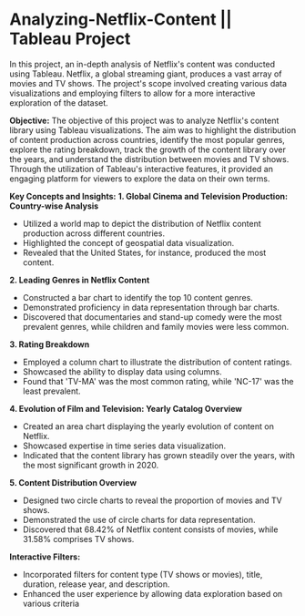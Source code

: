 # Analyzing-Netflix-Content || Tableau Project
In this project, an in-depth analysis of Netflix's content was conducted using Tableau. Netflix, a global streaming giant, produces a vast array of movies and TV shows. The project's scope involved creating various data visualizations and employing filters to allow for a more interactive exploration of the dataset.

**Objective:**
The objective of this project was to analyze Netflix's content library using Tableau visualizations. The aim was to highlight the distribution of content production across countries, identify the most popular genres, explore the rating breakdown, track the growth of the content library over the years, and understand the distribution between movies and TV shows. Through the utilization of Tableau's interactive features, it provided an engaging platform for viewers to explore the data on their own terms.

**Key Concepts and Insights:**
**1. Global Cinema and Television Production: Country-wise Analysis**
   - Utilized a world map to depict the distribution of Netflix content production across different countries.
   - Highlighted the concept of geospatial data visualization.
   - Revealed that the United States, for instance, produced the most content.

**2. Leading Genres in Netflix Content**
   - Constructed a bar chart to identify the top 10 content genres.
   - Demonstrated proficiency in data representation through bar charts.
   - Discovered that documentaries and stand-up comedy were the most prevalent genres, while children and family movies were less common.

**3. Rating Breakdown**
   - Employed a column chart to illustrate the distribution of content ratings.
   - Showcased the ability to display data using columns.
   - Found that 'TV-MA' was the most common rating, while 'NC-17' was the least prevalent.

**4. Evolution of Film and Television: Yearly Catalog Overview**
   - Created an area chart displaying the yearly evolution of content on Netflix.
   - Showcased expertise in time series data visualization.
   - Indicated that the content library has grown steadily over the years, with the most significant growth in 2020.

**5. Content Distribution Overview**
   - Designed two circle charts to reveal the proportion of movies and TV shows.
   - Demonstrated the use of circle charts for data representation.
   - Discovered that 68.42% of Netflix content consists of movies, while 31.58% comprises TV shows.

**Interactive Filters:**
   - Incorporated filters for content type (TV shows or movies), title, duration, release year, and description.
   - Enhanced the user experience by allowing data exploration based on various criteria
